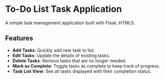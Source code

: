 # To-Do List Task Application

A simple task management application built with Flask, HTML5.

## Features

- **Add Tasks**: Quickly add new task to list.
- **Edit Tasks**: Update the details of existing tasks.
- **Delete Tasks**: Remove tasks that are no longer needed.
- **Mark as Complete**: Toggle tasks as complete to keep track of progress.
- **Task List View**: See all tasks displayed with their completion status.
